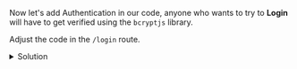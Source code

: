 Now let's add Authentication in our code, anyone who wants to try to **Login** will have to get verified using the `bcryptjs` library.

Adjust the code in the `/login` route.



<details>
  <summary>
     Solution
  </summary>

In order to keep it clean code, we will have multiple helper functions.

```js
function authenticateUser(username, password) {
  const user = users.find(u => u.username === username);
  if (!user) {
    return null;
  }
  const isPasswordValid = bcrypt.compareSync(password, user.password);
  if (!isPasswordValid) {
    return null;
  }
  return { id: user.id, username: user.username };
}
```

Now we will edit the `/login` route and return a fitting message if he is a valid user and authenticated successfully.

```js
router.post('/login', (req, res) => {
  const { username, password } = req.body;
  const user = authenticateUser(username, password);
  if (!user) {
    return res.status(401).send({ message: 'Invalid username or password' });
  }
  res.send({message:"user has successfully logged in"});
});
```

</details>